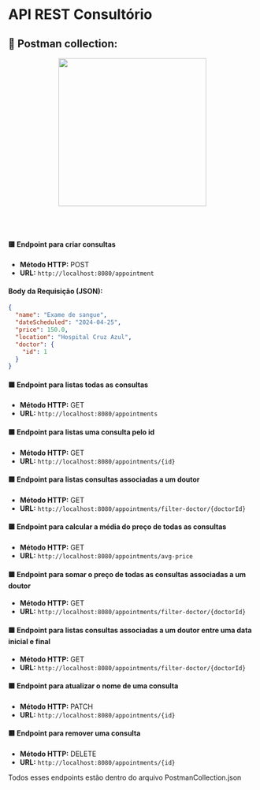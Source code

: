 # API REST Consultório

## 📃 Postman collection: 
<p align="center">
  <img src="https://github.com/brunolimabh/api-consultorio/imgs/postman_print.png" width="300px" height="300px" style="vertical-align: middle; margin-right:"200px";">
</p>
<br><br>



#### 🟨 Endpoint para criar consultas
- **Método HTTP:** POST
- **URL:** `http://localhost:8080/appointment`

#### Body da Requisição (JSON):
```json
{
  "name": "Exame de sangue",
  "dateScheduled": "2024-04-25",
  "price": 150.0,
  "location": "Hospital Cruz Azul",
  "doctor": {
    "id": 1
  }
}
```

#### 🟩 Endpoint para listas todas as consultas
- **Método HTTP:** GET
- **URL:** `http://localhost:8080/appointments`

#### 🟩 Endpoint para listas uma consulta pelo id
- **Método HTTP:** GET
- **URL:** `http://localhost:8080/appointments/{id}`

#### 🟩 Endpoint para listas consultas associadas a um doutor
- **Método HTTP:** GET
- **URL:** `http://localhost:8080/appointments/filter-doctor/{doctorId}`

#### 🟩 Endpoint para calcular a média do preço de todas as consultas
- **Método HTTP:** GET
- **URL:** `http://localhost:8080/appointments/avg-price`

#### 🟩 Endpoint para somar o preço de todas as consultas associadas a um doutor
- **Método HTTP:** GET
- **URL:** `http://localhost:8080/appointments/filter-doctor/{doctorId}`

#### 🟩 Endpoint para listas consultas associadas a um doutor entre uma data inicial e final
- **Método HTTP:** GET
- **URL:** `http://localhost:8080/appointments/filter-doctor/{doctorId}`

#### 🟪 Endpoint para atualizar o nome de uma consulta
- **Método HTTP:** PATCH
- **URL:** `http://localhost:8080/appointments/{id}`

#### 🟥 Endpoint para remover uma consulta
- **Método HTTP:** DELETE
- **URL:** `http://localhost:8080/appointments/{id}`

Todos esses endpoints estão dentro do arquivo PostmanCollection.json


